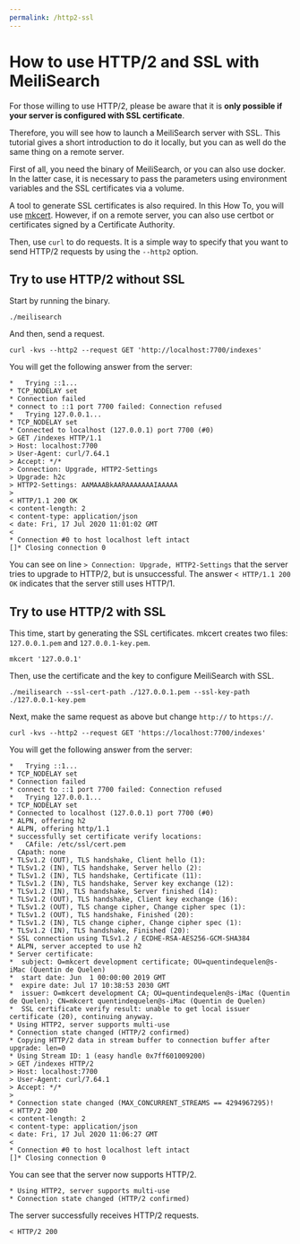 ```yaml
---
permalink: /http2-ssl
---
```


# How to use HTTP/2 and SSL with MeiliSearch

For those willing to use HTTP/2, please be aware that it is **only possible if your server is configured with SSL certificate**.

Therefore, you will see how to launch a MeiliSearch server with SSL. This tutorial gives a short introduction to do it locally, but you can as well do the same thing on a remote server.

First of all, you need the binary of MeiliSearch, or you can also use docker. In the latter case, it is necessary to pass the parameters using environment variables and the SSL certificates via a volume.

A tool to generate SSL certificates is also required. In this How To, you will use [mkcert](https://github.com/FiloSottile/mkcert). However, if on a remote server, you can also use certbot or certificates signed by a Certificate Authority.

Then, use `curl` to do requests. It is a simple way to specify that you want to send HTTP/2 requests by using the `--http2` option.

## Try to use HTTP/2 without SSL

Start by running the binary.

```
./meilisearch
```

And then, send a request.

```
curl -kvs --http2 --request GET 'http://localhost:7700/indexes'
```

You will get the following answer from the server:

```
*   Trying ::1...
* TCP_NODELAY set
* Connection failed
* connect to ::1 port 7700 failed: Connection refused
*   Trying 127.0.0.1...
* TCP_NODELAY set
* Connected to localhost (127.0.0.1) port 7700 (#0)
> GET /indexes HTTP/1.1
> Host: localhost:7700
> User-Agent: curl/7.64.1
> Accept: */*
> Connection: Upgrade, HTTP2-Settings
> Upgrade: h2c
> HTTP2-Settings: AAMAAABkAARAAAAAAAIAAAAA
>
< HTTP/1.1 200 OK
< content-length: 2
< content-type: application/json
< date: Fri, 17 Jul 2020 11:01:02 GMT
<
* Connection #0 to host localhost left intact
[]* Closing connection 0
```

You can see on line `> Connection: Upgrade, HTTP2-Settings` that the server tries to upgrade to HTTP/2, but is unsuccessful.
The answer `< HTTP/1.1 200 OK` indicates that the server still uses HTTP/1.

## Try to use HTTP/2 with SSL

This time, start by generating the SSL certificates. mkcert creates two files: `127.0.0.1.pem` and `127.0.0.1-key.pem`.

```
mkcert '127.0.0.1'
```

Then, use the certificate and the key to configure MeiliSearch with SSL.

```
./meilisearch --ssl-cert-path ./127.0.0.1.pem --ssl-key-path ./127.0.0.1-key.pem
```

Next, make the same request as above but change `http://` to `https://`.

```
curl -kvs --http2 --request GET 'https://localhost:7700/indexes'
```

You will get the following answer from the server:

```
*   Trying ::1...
* TCP_NODELAY set
* Connection failed
* connect to ::1 port 7700 failed: Connection refused
*   Trying 127.0.0.1...
* TCP_NODELAY set
* Connected to localhost (127.0.0.1) port 7700 (#0)
* ALPN, offering h2
* ALPN, offering http/1.1
* successfully set certificate verify locations:
*   CAfile: /etc/ssl/cert.pem
  CApath: none
* TLSv1.2 (OUT), TLS handshake, Client hello (1):
* TLSv1.2 (IN), TLS handshake, Server hello (2):
* TLSv1.2 (IN), TLS handshake, Certificate (11):
* TLSv1.2 (IN), TLS handshake, Server key exchange (12):
* TLSv1.2 (IN), TLS handshake, Server finished (14):
* TLSv1.2 (OUT), TLS handshake, Client key exchange (16):
* TLSv1.2 (OUT), TLS change cipher, Change cipher spec (1):
* TLSv1.2 (OUT), TLS handshake, Finished (20):
* TLSv1.2 (IN), TLS change cipher, Change cipher spec (1):
* TLSv1.2 (IN), TLS handshake, Finished (20):
* SSL connection using TLSv1.2 / ECDHE-RSA-AES256-GCM-SHA384
* ALPN, server accepted to use h2
* Server certificate:
*  subject: O=mkcert development certificate; OU=quentindequelen@s-iMac (Quentin de Quelen)
*  start date: Jun  1 00:00:00 2019 GMT
*  expire date: Jul 17 10:38:53 2030 GMT
*  issuer: O=mkcert development CA; OU=quentindequelen@s-iMac (Quentin de Quelen); CN=mkcert quentindequelen@s-iMac (Quentin de Quelen)
*  SSL certificate verify result: unable to get local issuer certificate (20), continuing anyway.
* Using HTTP2, server supports multi-use
* Connection state changed (HTTP/2 confirmed)
* Copying HTTP/2 data in stream buffer to connection buffer after upgrade: len=0
* Using Stream ID: 1 (easy handle 0x7ff601009200)
> GET /indexes HTTP/2
> Host: localhost:7700
> User-Agent: curl/7.64.1
> Accept: */*
>
* Connection state changed (MAX_CONCURRENT_STREAMS == 4294967295)!
< HTTP/2 200
< content-length: 2
< content-type: application/json
< date: Fri, 17 Jul 2020 11:06:27 GMT
<
* Connection #0 to host localhost left intact
[]* Closing connection 0
```

You can see that the server now supports HTTP/2.

```
* Using HTTP2, server supports multi-use
* Connection state changed (HTTP/2 confirmed)
```

The server successfully receives HTTP/2 requests.

```
< HTTP/2 200
```

